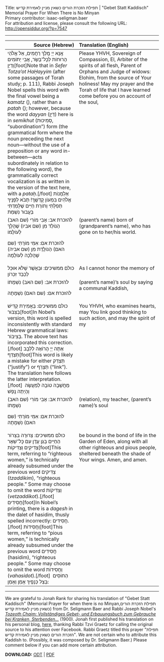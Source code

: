 <html>
<head></head>
<body>
Title: תפילת הזכרת הורים כשאין מניין לאמירת קדיש | "Gebet Statt Kaddisch" Memorial Prayer For When There is No Minyan<br />
Primary contributor: isaac-seligman.baer<br />
For attribution and license, please consult the following URL: <a href="http://opensiddur.org/?p=7547">http://opensiddur.org/?p=7547</a>
<p />
<hr />

<table style="margin-left: auto;margin-right: auto;" class="draggable">
<thead><tr><th id="x" style="text-align: right;">Source (Hebrew)</th><th style="text-align: left;">Translation (English)</th></tr></thead>
<tbody>
<tr>
<td style="vertical-align:top;" width="46%">
<div class="liturgy"><span lang="he">
אָֽנָּא יְיָ מֶֽלֶךְ רַחֲמִים,
 אֵל אֱלֹהֵי הָרוּחוֹת לְכׇל־בָּשָׂר,
 אֲבִי יְתוֹמִים וְדַיַּן[foot]Note that in <em>Sefer Totza’ot HaḤayyim</em> (after some passages of Torah study; p. 111), Rabbi Joseph Nobel spells this word with the final vowel being a <em>kamatz</em> (ָ), rather than a <em>patah</em> (ַ); however, because the word <em>dayyan</em> (דַּיָּן) here is in <em>semikhut</em> (סְמִיכוּת, “subordination”) form (the grammatical form where the noun preceding the next noun—without the use of a preposition or any word in-between—acts subordinately in relation to the following word), the grammatically correct vocalization is as written in the version of the text here, with a <em>pataḥ</em>.[/foot] אַלְמָנוֹת 
אֱלֹהִים בִּמְעוֹן קׇדְשֶֽׁךָ! 
תָּבֹא לְפָנֶֽיךָ תְּפִלָּתִי וְתוֹרַת חַיִּים שֶׁלָּמַדְתִּי 
בַּעֲבוּר נִשְׁמַת
</span></div></td>
 
<td style="vertical-align:top;" width="53%"><div class="english">
Please YHVH, Sovereign of Compassion, 
El, Arbiter of the spirits of all flesh, 
Parent of Orphans and Judge of widows: 
Elohim, from the source of Your holiness! 
May my prayer and the Torah of life that I have learned 
come before you on account of the soul,
</div></td></tr>


<tr><td style="vertical-align:top;" width="46%"><div class="liturgy"><span lang="he">
<span class="instruction">להזכרת אב:</span> אָבִי מוֹרִי         <span class="instruction">(שם האב)</span>         הַנּוֹלַד מִן       <span class="instruction">(שם אביו)</span>        שֶׁהָלָךְ לְעוֹלָמוֹ

<span class="instruction">להזכרת אם:</span> אִמִּי מוֹרָתִי         <span class="instruction">(שם האם)</span>         הַנּוֹלֶֽדֶת מִן        <span class="instruction">(שם אביה)</span>        שֶׁהָלְכָה לְעוֹלָמָהּ
</span></div></td>
 
<td style="vertical-align:top;" width="53%"><div class="english">
<span class="instruction">(parent’s name)</span>        born of        <span class="instruction">(grandparent’s name)</span>, who has gone on to her/his world. 
</div></td></tr>


<tr><td style="vertical-align:top;" width="46%"><div class="liturgy"><span lang="he">
<span class="instruction">כולם ממשיכים:</span> וּבַאֲשֶׁר שֶׁלֹּא אוּכַל לְכַבֵּד זִכְרוֹן
</span></div></td>
 
<td style="vertical-align:top;" width="53%"><div class="english">
As I cannot honor the memory of 
</div></td></tr>


<tr><td style="vertical-align:top;" width="46%"><div class="liturgy"><span lang="he">
<span class="instruction">להזכרת אב:</span>              <span class="instruction">(שם האב)</span>            נִשְׁמָתוֹ
 
<span class="instruction">להזכרת אם:</span>              <span class="instruction">(שם האם)</span>            נִשְׁמָתָהּ
</span></div></td>
 
<td style="vertical-align:top;" width="53%"><div class="english">
<span class="instruction">(parent’s name)</span>’s soul by saying a communal Kaddish, 
</div></td></tr>


<tr><td style="vertical-align:top;" width="46%"><div class="liturgy"><span lang="he">
<span class="instruction">כולם ממשיכים: בַּאֲמִירַת קַדִּישׁ בְּצִבּוּר</span>[foot]In Nobel’s version, this word is spelled inconsistently with standard Hebrew grammatical laws: בְּצִיבּוֹר. The above text has incorporated this correction.[/foot] אַתָּה יְיָ הָרוֹאֶה לַלֵּבָב תְּצַדֵּף[foot]This word is likely a mistake for either תְּצַדֵּק (“justify”) or תְּצָרֵף (“link”). The translation here follows the latter interpretation.[/foot]&nbsp;
מַחֲשָׁבָה טוֹבָה לְמַעֲשֶׂה 
וְהָיְתָה נֶֽפֶשׁ
</span></div></td>
 
<td style="vertical-align:top;" width="53%"><div class="english">
You YHVH, who examines hearts, 
may You link good thinking to such action, 
and may the spirit of my
</div></td></tr>


<tr><td style="vertical-align:top;" width="46%"><div class="liturgy"><span lang="he">
<span class="instruction">להזכרת אב:</span> אָבִי מוֹרִי              <span class="instruction">(שם האב)</span>            נִשְׁמָתוֹ
 
<span class="instruction">להזכרת אם:</span> אִמִּי מוֹרָתִי              <span class="instruction">(שם האם)</span>            נִשְׁמָתָהּ
</span></div></td>
 
<td style="vertical-align:top;" width="53%"><div class="english">
<span class="instruction">(relation)</span>, my teacher, <span class="instruction">(parent’s name)</span>’s soul 
</div></td></tr>


<tr><td style="vertical-align:top;" width="46%"><div class="liturgy"><span lang="he">
<span class="instruction">כולם ממשיכים:</span> צְרוּרָה בִּצְרוֹר הַחַיִּים בְּגַן עֵֽדֶן 
עִם כׇּל־שְׁאָר צַדִּיקִים וְצַדִּיקוֹת[foot]This term, referring to “righteous women,” is technically already subsumed under the previous word צַדִּיקים (<em>tzaddikim</em>), “righteous people.” Some may choose to omit the word וְצַדִּיקוֹת (<em>vetzaddikot</em>).[/foot] חֲסִידִים[foot]In Nobel’s printing, there is a <em>dagesh</em> in the dalet of hasidim, thusly spelled incorrectly: חֲסִידִּים.[/foot] וַחֲסִידוֹת[foot]This term, referring to “pious women,” is technically already subsumed under the previous word חֲסִידִים (hasidim), “righteous people.” Some may choose to omit the word וַחֲסִידוֹת (<em>vahasidot</em>).[/foot]&nbsp;
הַחוֹסִים בְּצֵל כְּנָפֶֽיךָ 
אָמֵן וְאָמֵן:
</span></div></td>
 
<td style="vertical-align:top;" width="53%"><div class="english">
be bound in the bond of life in the Garden of Eden, 
along with all other righteous and pious people, 
sheltered beneath the shade of Your wings. 
Amen, and amen.
</td></tr>
</tbody></table>

<hr />

We are grateful to Jonah Rank for sharing his translation of "Gebet Statt Kaddisch" (Memorial Prayer for when there is no Minyan,תפילת הזכרת הורים כשאין מניין לאמירת קדיש) from Dr. Seligmann Baer and Rabbi Joseph Nobel's <em><a href="http://books.google.com/books?id=MI4_AAAAYAAJ&lpg=PA322&ots=EiG6GnjAuy&dq=gebet+statt+kaddisch&pg=PA322#v=onepage&q&f=false">Tozeoth Chajm: Vollständiges Gebet- und Erbauungsbuch zum Gebrauche bei Kranken, Sterbenden...</a></em> (1900). Jonah first published his translation on his personal blog, <a href="http://jonahrank.wordpress.com/2013/08/08/memorial-prayer-when-there-is-no-minyan-for-saying-kaddish/">here</a>, thanking Rabbi Tzvi Graetz for calling the original source to his attention over Facebook. Rabbi Graetz titled this prayer "תפילת הזכרת הורים כשאין מניין לאמירת קדיש". We are not certain who to attribute this Kaddish to. (Possibly, it was composed by Dr. Seligmann Baer.) Please comment below if you can add more certain attribution.

<strong>DOWNLOAD:</strong> <a href="https://opensiddur.org/wp-content/uploads/2013/08/Seligmann-Baer-Kaddish-without-minyan-trans.-Jonah-Rank.odt">ODT</a> | <a href="https://opensiddur.org/wp-content/uploads/2013/08/Seligmann-Baer-Kaddish-without-minyan-trans.-Jonah-Rank.pdf">PDF</a>
</body>
</html>